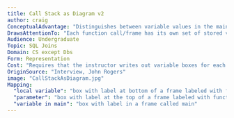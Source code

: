 ```yaml
---
title: Call Stack as Diagram v2
author: craig
ConceptualAdvantage: "Distinguishes between variable values in the main function and the parameters and local variables in a called function."
DrawsAttentionTo: "Each function call/frame has its own set of stored values."
Audience: Undergraduate
Topic: SQL Joins
Domain: CS except Dbs
Form: Representation
Cost: "Requires that the instructor writes out variable boxes for each function call."
OriginSource: "Interview, John Rogers"
image: "CallStackAsDiagram.jpg"
Mapping:
  "local variable": "box with label at bottom of a frame labeled with function name"
  "parameter": "box with label at the top of a frame labeled with function name"
  "variable in main": "box with label in a frame called main"
---
```

